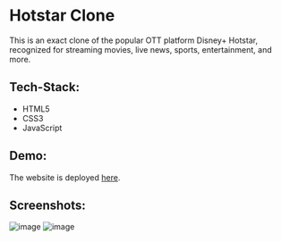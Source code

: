 # Hotstar Clone

This is an exact clone of the popular OTT platform Disney+ Hotstar, recognized for streaming movies, live news, sports, entertainment, and more.

## Tech-Stack:

- HTML5
- CSS3
- JavaScript

## Demo:

The website is deployed [here](https://bratajit-03.github.io/Web-Development/disney+hotstar-clone/).

## Screenshots:

![image](https://github.com/user-attachments/assets/c290fcc2-aa48-4fe5-895a-7b450c6c7283)
![image](https://github.com/user-attachments/assets/ec877ac6-8891-475f-b6d5-6f1d8990b4eb)



